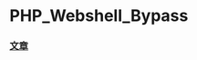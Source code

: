 # PHP_Webshell_Bypass

### [文章](https://github.com/Dawson0x00/S9MF-php-webshell-bypass/blob/master/Article.md)



